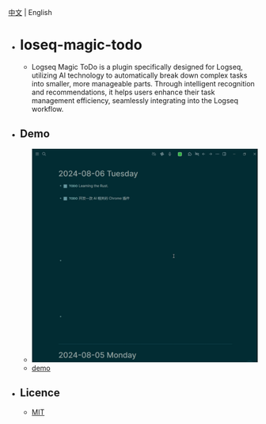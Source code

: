 [中文](README.CN.md) | English

- # loseq-magic-todo
  - Logseq Magic ToDo is a plugin specifically designed for Logseq, utilizing AI technology to automatically break down complex tasks into smaller, more manageable parts. Through intelligent recognition and recommendations, it helps users enhance their task management efficiency, seamlessly integrating into the Logseq workflow.
- ## Demo
  - ![demo](./demo.gif)
  - [demo](./demo.mp4)
- ## Licence
  - [MIT](https://choosealicense.com/licenses/mit/)
